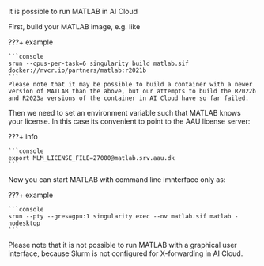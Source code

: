 It is possible to run MATLAB in AI Cloud

First, build your MATLAB image, e.g. like

???+ example
    
    ```console
    srun --cpus-per-task=6 singularity build matlab.sif docker://nvcr.io/partners/matlab:r2021b
    ```
    Please note that it may be possible to build a container with a newer
    version of MATLAB than the above, but our attempts to build the R2022b
    and R2023a versions of the container in AI Cloud have so far failed.

Then we need to set an environment variable such that MATLAB knows your license. In this case its convenient to point to the AAU license server:

???+ info

    ```console
    export MLM_LICENSE_FILE=27000@matlab.srv.aau.dk
    ```

Now you can start MATLAB with command line imnterface only as:

???+ example
    
    ```console
    srun --pty --gres=gpu:1 singularity exec --nv matlab.sif matlab -nodesktop
    ```

Please note that it is not possible to run MATLAB with a graphical
user interface, because Slurm is not configured for X-forwarding in AI
Cloud.
